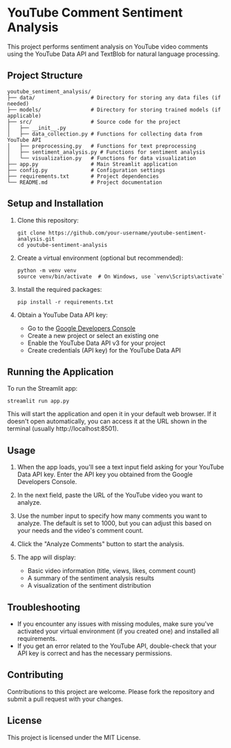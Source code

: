 # YouTube Comment Sentiment Analysis

This project performs sentiment analysis on YouTube video comments using the YouTube Data API and TextBlob for natural language processing.

## Project Structure

```
youtube_sentiment_analysis/
├── data/                  # Directory for storing any data files (if needed)
├── models/                # Directory for storing trained models (if applicable)
├── src/                   # Source code for the project
│   ├── __init__.py
│   ├── data_collection.py # Functions for collecting data from YouTube API
│   ├── preprocessing.py   # Functions for text preprocessing
│   ├── sentiment_analysis.py # Functions for sentiment analysis
│   └── visualization.py   # Functions for data visualization
├── app.py                 # Main Streamlit application
├── config.py              # Configuration settings
├── requirements.txt       # Project dependencies
└── README.md              # Project documentation
```

## Setup and Installation

1. Clone this repository:
   ```
   git clone https://github.com/your-username/youtube-sentiment-analysis.git
   cd youtube-sentiment-analysis
   ```

2. Create a virtual environment (optional but recommended):
   ```
   python -m venv venv
   source venv/bin/activate  # On Windows, use `venv\Scripts\activate`
   ```

3. Install the required packages:
   ```
   pip install -r requirements.txt
   ```

4. Obtain a YouTube Data API key:
   - Go to the [Google Developers Console](https://console.developers.google.com/)
   - Create a new project or select an existing one
   - Enable the YouTube Data API v3 for your project
   - Create credentials (API key) for the YouTube Data API

## Running the Application

To run the Streamlit app:

```
streamlit run app.py
```

This will start the application and open it in your default web browser. If it doesn't open automatically, you can access it at the URL shown in the terminal (usually http://localhost:8501).

## Usage

1. When the app loads, you'll see a text input field asking for your YouTube Data API key. Enter the API key you obtained from the Google Developers Console.

2. In the next field, paste the URL of the YouTube video you want to analyze.

3. Use the number input to specify how many comments you want to analyze. The default is set to 1000, but you can adjust this based on your needs and the video's comment count.

4. Click the "Analyze Comments" button to start the analysis.

5. The app will display:
   - Basic video information (title, views, likes, comment count)
   - A summary of the sentiment analysis results
   - A visualization of the sentiment distribution

## Troubleshooting

- If you encounter any issues with missing modules, make sure you've activated your virtual environment (if you created one) and installed all requirements.
- If you get an error related to the YouTube API, double-check that your API key is correct and has the necessary permissions.

## Contributing

Contributions to this project are welcome. Please fork the repository and submit a pull request with your changes.

## License

This project is licensed under the MIT License.
